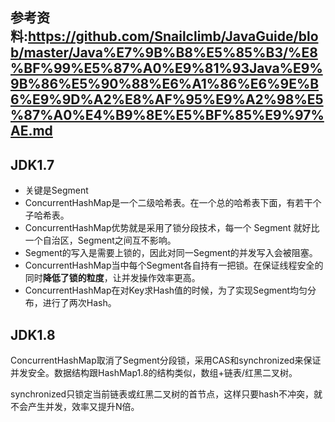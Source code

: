 ## 参考资料:https://github.com/Snailclimb/JavaGuide/blob/master/Java%E7%9B%B8%E5%85%B3/%E8%BF%99%E5%87%A0%E9%81%93Java%E9%9B%86%E5%90%88%E6%A1%86%E6%9E%B6%E9%9D%A2%E8%AF%95%E9%A2%98%E5%87%A0%E4%B9%8E%E5%BF%85%E9%97%AE.md
## JDK1.7
- 关键是Segment
- ConcurrentHashMap是一个二级哈希表。在一个总的哈希表下面，有若干个子哈希表。
- ConcurrentHashMap优势就是采用了锁分段技术，每一个 Segment 就好比一个自治区，Segment之间互不影响。
- Segment的写入是需要上锁的，因此对同一Segment的并发写入会被阻塞。
- ConcurrentHashMap当中每个Segment各自持有一把锁。在保证线程安全的同时**降低了锁的粒度**，让并发操作效率更高。
- ConcurrentHashMap在对Key求Hash值的时候，为了实现Segment均匀分布，进行了两次Hash。

## JDK1.8
ConcurrentHashMap取消了Segment分段锁，采用CAS和synchronized来保证并发安全。数据结构跟HashMap1.8的结构类似，数组+链表/红黑二叉树。

synchronized只锁定当前链表或红黑二叉树的首节点，这样只要hash不冲突，就不会产生并发，效率又提升N倍。
